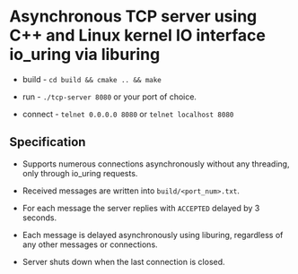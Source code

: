 # Asynchronous TCP server using C++ and Linux kernel IO interface io_uring via liburing

* build -  `cd build && cmake .. && make`

* run - `./tcp-server 8080` or your port of choice.

* connect - `telnet 0.0.0.0 8080` or `telnet localhost 8080`

## Specification

* Supports numerous connections asynchronously without any threading,
    only through io_uring requests.

* Received messages are written into `build/<port_num>.txt`.

* For each message the server replies with `ACCEPTED` delayed by 3 seconds.

* Each message is delayed asynchronously using liburing, regardless of any other
    messages or connections.

* Server shuts down when the last connection is closed.


